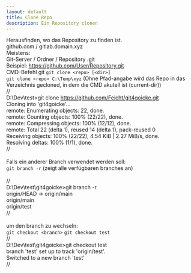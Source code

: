 ```yaml
---
layout: default
title: Clone Repo
description: Ein Repository clonen
---
```

Herausfinden, wo das Repository zu finden ist. <br>
github.com / gitlab.domain.xyz
<br>
Meistens: <br>
Git-Server / Ordner / Repository .git
<br>
Beispiel: https://github.com/User/Repository.git
<br>
CMD-Befehl git
`git clone <repo> [<dir>]`
<br>
`git clone <repo> C:\Temp\xyz`
(Ohne Pfad-angabe wird das Repo in das Verzeichnis gecloned, in dem die CMD akutell ist (current-dir))
<br>
// <br>
D:\Dev\test>git clone https://github.com/Feicht/git4goicke.git <br>
Cloning into 'git4goicke'... <br>
remote: Enumerating objects: 22, done. <br>
remote: Counting objects: 100% (22/22), done. <br>
remote: Compressing objects: 100% (12/12), done. <br>
remote: Total 22 (delta 1), reused 14 (delta 1), pack-reused 0 <br>
Receiving objects: 100% (22/22), 4.54 KiB | 2.27 MiB/s, done. <br>
Resolving deltas: 100% (1/1), done. <br>
// <br>
<br>
Falls ein anderer Branch verwendet werden soll: <br>
`git branch -r`
(zeigt alle verfügbaren branches an) <br>
<br>
// <br>
D:\Dev\test\git4goicke>git branch -r <br>
  origin/HEAD -> origin/main <br>
  origin/main <br>
  origin/test <br>
// <br>
<br>
um den branch zu wechseln: <br>
`git checkout <branch>`
`git checkout test`
<br>
// <br>
D:\Dev\test\git4goicke>git checkout test <br>
branch 'test' set up to track 'origin/test'. <br>
Switched to a new branch 'test' <br>
//